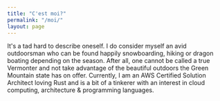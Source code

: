 ```yaml
---
title: "C'est moi?"
permalink: "/moi/"
layout: page
---
```


It's a tad hard to describe oneself. I do consider myself an avid outdoorsman who can be found happily snowboarding, hiking or dragon boating depending on the season. After all, one cannot be called a true Vermonter and not take advantage of the beautiful outdoors the Green Mountain state has on offer. Currently, I am an AWS Certified Solution Architect loving Rust and is a bit of a tinkerer with an interest in cloud computing, architecture & programming languages. 

